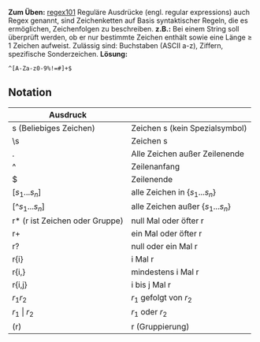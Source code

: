 **Zum Üben:** [regex101](https://regex101.com/)
Reguläre Ausdrücke (engl. regular expressions) auch Regex genannt, sind Zeichenketten auf Basis syntaktischer Regeln, die es ermöglichen, Zeichenfolgen zu beschreiben.
**z.B.:** Bei einem String soll überprüft werden, ob er nur bestimmte Zeichen enthält sowie eine Länge $\geq$ 1 Zeichen aufweist. Zulässig sind: Buchstaben (ASCII a-z), Ziffern, spezifische Sonderzeichen.
**Lösung:**
```
^[A-Za-z0-9%!=#]+$
```

## Notation

| Ausdruck                       |                                    |
| ------------------------------ | ---------------------------------- |
| s (Beliebiges Zeichen)         | Zeichen s (kein Spezialsymbol)     |
| \s                             | Zeichen s                          |
| .                              | Alle Zeichen außer Zeilenende      |
| ^                              | Zeilenanfang                       |
| $                              | Zeilenende                         |
| [$s_1 ... s_n$]                | alle Zeichen in {$s_1 ... s_n$}    |
| [^$s_1 ... s_n$]               | alle Zeichen außer {$s_1 ... s_n$} |
| r* (r ist Zeichen oder Gruppe) | null Mal oder öfter r              |
| r+                             | ein Mal oder öfter r               |
| r?                             | null oder ein Mal r                |
| r{i}                           | i Mal r                            |
| r{i,}                          | mindestens i Mal r                 |
| r{i,j}                         | i bis j Mal r                      |
| $r_1$$r_2$                     | $r_1$ gefolgt von $r_2$            |
| $r_1$ \| $r_2$                 | $r_1$ oder $r_2$                   |
| (r)                            | r (Gruppierung)                    |

